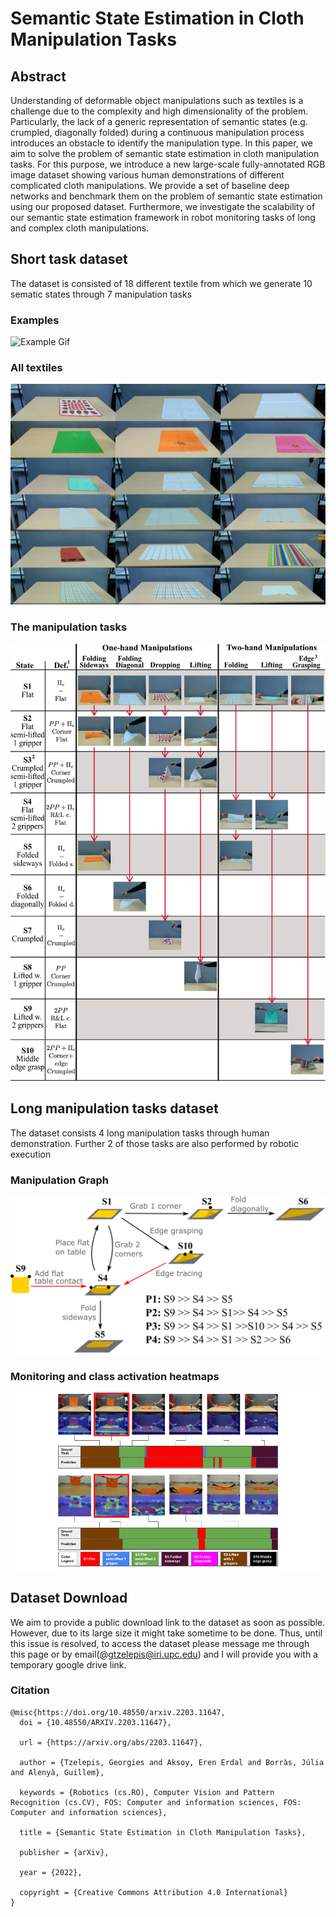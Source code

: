 # Semantic State Estimation in Cloth Manipulation Tasks

## Abstract 

Understanding  of deformable object manipulations such as textiles is a challenge due to the complexity and high dimensionality of the problem.
Particularly, the lack of a generic representation of semantic states (e.g. crumpled, diagonally folded) during a continuous manipulation process introduces an obstacle to identify the manipulation type. In this paper, we aim to solve the problem of semantic state estimation in cloth manipulation tasks.
For this purpose, we introduce a new large-scale fully-annotated RGB image dataset showing various human demonstrations of different complicated cloth manipulations. 
We provide a set of baseline deep networks and benchmark them on the problem of semantic state estimation using our proposed dataset.
Furthermore, we investigate the scalability of our semantic state estimation framework in robot monitoring tasks of long and complex cloth manipulations.

## Short task dataset

The dataset is consisted of 18 different textile from which we generate 10 sematic states through 7 manipulation tasks

### Examples 
![Example Gif](/images/datagen_example.gif)


### All textiles
![Alt text](/images/All_textile_object.png "All textile objects")

### The manipulation tasks
![Alt text](/images/States_And_Manipulations.png "States and Manipulations")

## Long manipulation tasks dataset

The dataset consists 4 long manipulation tasks through human demonstration. Further 2 of those tasks are also performed by robotic execution

### Manipulation Graph
![Alt text](/images/Graph_V3.png "Manipulation Graph")

### Monitoring and class activation heatmaps

![Alt text](/images/human_robot.png "Monitoring and Class Activation Heatmaps")

## Dataset Download

We aim to provide a public download link to the dataset as soon as possible.
However, due to its large size it might take sometime to be done. 
Thus, until this issue is resolved, to access the dataset please message me through this page or by email(@gtzelepis@iri.upc.edu) and I will provide you with a temporary google drive link.

### Citation

```
@misc{https://doi.org/10.48550/arxiv.2203.11647,
  doi = {10.48550/ARXIV.2203.11647},
  
  url = {https://arxiv.org/abs/2203.11647},
  
  author = {Tzelepis, Georgies and Aksoy, Eren Erdal and Borràs, Júlia and Alenyà, Guillem},
  
  keywords = {Robotics (cs.RO), Computer Vision and Pattern Recognition (cs.CV), FOS: Computer and information sciences, FOS: Computer and information sciences},
  
  title = {Semantic State Estimation in Cloth Manipulation Tasks},
  
  publisher = {arXiv},
  
  year = {2022},
  
  copyright = {Creative Commons Attribution 4.0 International}
}
```
